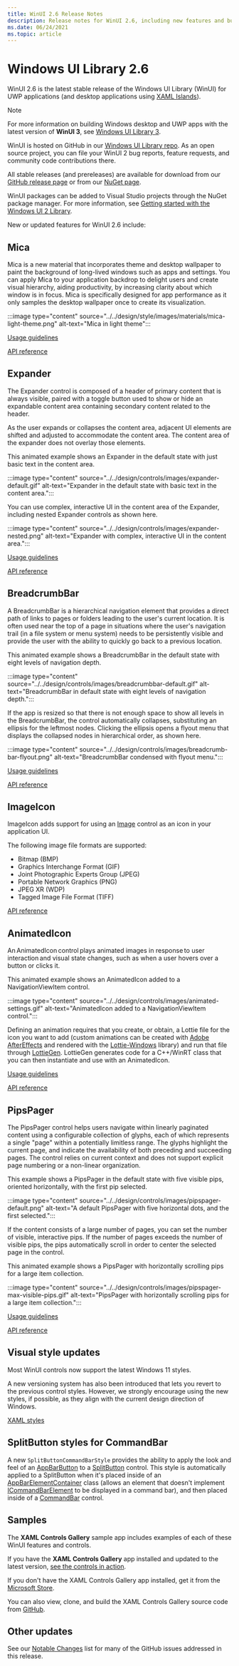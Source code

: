 ```yaml
---
title: WinUI 2.6 Release Notes
description: Release notes for WinUI 2.6, including new features and bug fixes.
ms.date: 06/24/2021
ms.topic: article
---
```


# Windows UI Library 2.6

WinUI 2.6 is the latest stable release of the Windows UI Library (WinUI) for UWP applications (and desktop applications using [XAML Islands](../../desktop/modernize/xaml-islands.md)).

> [!NOTE]
> For more information on building Windows desktop and UWP apps with the latest version of **WinUI 3**, see [Windows UI Library 3](../winui3/index.md).

WinUI is hosted on GitHub in our [Windows UI Library repo](https://github.com/microsoft/microsoft-ui-xaml). As an open source project, you can file your WinUI 2 bug reports, feature requests, and community code contributions there.

All stable releases (and prereleases) are available for download from our [GitHub release page](https://github.com/microsoft/microsoft-ui-xaml/tags) or from our [NuGet page](https://www.nuget.org/packages/Microsoft.UI.Xaml).

WinUI packages can be added to Visual Studio projects through the NuGet package manager. For more information, see [Getting started with the Windows UI 2 Library](getting-started.md).

New or updated features for WinUI 2.6 include:

## Mica

Mica is a new material that incorporates theme and desktop wallpaper to paint the background of long-lived windows such as apps and settings. You can apply Mica to your application backdrop to delight users and create visual hierarchy, aiding productivity, by increasing clarity about which window is in focus. Mica is specifically designed for app performance as it only samples the desktop wallpaper once to create its visualization.

:::image type="content" source="../../design/style/images/materials/mica-light-theme.png" alt-text="Mica in light theme":::

[Usage guidelines](/windows/apps/design/style/mica)

[API reference](/winui/api/microsoft.ui.xaml.controls.backdropmaterial)

## Expander

The Expander control is composed of a header of primary content that is always visible, paired with a toggle button used to show or hide an expandable content area containing secondary content related to the header.

As the user expands or collapses the content area, adjacent UI elements are shifted and adjusted to accommodate the content area. The content area of the expander does not overlay those elements.

This animated example shows an Expander in the default state with just basic text in the content area.

:::image type="content" source="../../design/controls/images/expander-default.gif" alt-text="Expander in the default state with basic text in the content area.":::

You can use complex, interactive UI in the content area of the Expander, including nested Expander controls as shown here.

:::image type="content" source="../../design/controls/images/expander-nested.png" alt-text="Expander with complex, interactive UI in the content area.":::

[Usage guidelines](/windows/apps/design/controls/expander)

[API reference](/uwp/api/microsoft.ui.xaml.controls.expander)

## BreadcrumbBar

A BreadcrumbBar is a hierarchical navigation element that provides a direct path of links to pages or folders leading to the user's current location. It is often used near the top of a page in situations where the user's navigation trail (in a file system or menu system) needs to be persistently visible and provide the user with the ability to quickly go back to a previous location.

This animated example shows a BreadcrumbBar in the default state with eight levels of navigation depth.

:::image type="content" source="../../design/controls/images/breadcrumbbar-default.gif" alt-text="BreadcrumbBar in default state with eight levels of navigation depth.":::

If the app is resized so that there is not enough space to show all levels in the BreadcrumbBar, the control automatically collapses, substituting an ellipsis for the leftmost nodes. Clicking the ellipsis opens a flyout menu that displays the collapsed nodes in hierarchical order, as shown here.

:::image type="content" source="../../design/controls/images/breadcrumb-bar-flyout.png" alt-text="BreadcrumbBar condensed with flyout menu.":::

[Usage guidelines](/windows/apps/design/controls/breadcrumbbar)

[API reference](/windows/winui/api/microsoft.ui.xaml.controls.breadcrumbbar)

## ImageIcon

ImageIcon adds support for using an [Image](/windows/winui/api/microsoft.ui.xaml.controls.imageicon) control as an icon in your application UI.

The following image file formats are supported:

- Bitmap (BMP)
- Graphics Interchange Format (GIF)
- Joint Photographic Experts Group (JPEG)
- Portable Network Graphics (PNG)
- JPEG XR (WDP)
- Tagged Image File Format (TIFF)

[API reference](/windows/winui/api/microsoft.ui.xaml.controls.imageicon)

## AnimatedIcon

An AnimatedIcon control plays animated images in response to user interaction and visual state changes, such as when a user hovers over a button or clicks it.

This animated example shows an AnimatedIcon added to a NavigationViewItem control.

:::image type="content" source="../../design/controls/images/animated-settings.gif" alt-text="AnimatedIcon added to a NavigationViewItem control.":::

Defining an animation requires that you create, or obtain, a Lottie file for the icon you want to add (custom animations can be created with [Adobe AfterEffects](https://www.adobe.com/products/aftereffects.html) and rendered with the [Lottie-Windows](/windows/communitytoolkit/animations/lottie) library) and run that file through [LottieGen](/windows/communitytoolkit/animations/lottie-scenarios/getting_started_codegen). LottieGen generates code for a C++/WinRT class that you can then instantiate and use with an AnimatedIcon.

[Usage guidelines](/windows/apps/design/controls/animated-icon)

[API reference](/windows/winui/api/microsoft.ui.xaml.controls.animatedicon)

## PipsPager

The PipsPager control helps users navigate within linearly paginated content using a configurable collection of glyphs, each of which represents a single "page" within a potentially limitless range. The glyphs highlight the current page, and indicate the availability of both preceding and succeeding pages. The control relies on current context and does not support explicit page numbering or a non-linear organization.

This example shows a PipsPager in the default state with five visible pips, oriented horizontally, with the first pip selected.

:::image type="content" source="../../design/controls/images/pipspager-default.png" alt-text="A default PipsPager with five horizontal dots, and the first selected.":::

If the content consists of a large number of pages, you can set the number of visible, interactive pips. If the number of pages exceeds the number of visible pips, the pips automatically scroll in order to center the selected page in the control.

This animated example shows a PipsPager with horizontally scrolling pips for a large item collection.

:::image type="content" source="../../design/controls/images/pipspager-max-visible-pips.gif" alt-text="PipsPager with horizontally scrolling pips for a large item collection.":::

[Usage guidelines](/windows/apps/design/controls/pipspager)

[API reference](/windows/winui/api/microsoft.ui.xaml.controls.pipspager)

## Visual style updates

Most WinUI controls now support the latest Windows 11 styles.

A new versioning system has also been introduced that lets you revert to the previous control styles. However, we strongly encourage using the new styles, if possible, as they align with the current design direction of Windows.

[XAML styles](/windows/apps/design/style/xaml-styles)

## SplitButton styles for CommandBar

A new `SplitButtonCommandBarStyle` provides the ability to apply the look and feel of an [AppBarButton](/windows/winui/api/microsoft.ui.xaml.controls.appbarbutton) to a [SplitButton](/windows/winui/api/microsoft.ui.xaml.controls.splitbutton) control. This style is automatically applied to a SplitButton when it's placed inside of an [AppBarElementContainer](/windows/winui/api/microsoft.ui.xaml.controls.appbarelementcontainer) class (allows an element that doesn't implement [ICommandBarElement](/uwp/api/windows.ui.xaml.controls.icommandbarelement) to be displayed in a command bar), and then placed inside of a [CommandBar](/uwp/api/windows.ui.xaml.controls.commandbar) control.

## Samples

The **XAML Controls Gallery** sample app includes examples of each of these WinUI features and controls.

If you have the **XAML Controls Gallery** app installed and updated to the latest version, [see the controls in action](xamlcontrolsgallery:).

If you don't have the XAML Controls Gallery app installed, get it from the [Microsoft Store](https://aka.ms/xamlgalleryapp).

You can also view, clone, and build the XAML Controls Gallery source code from [GitHub](https://github.com/Microsoft/Xaml-Controls-Gallery).

## Other updates

See our [Notable Changes](https://github.com/microsoft/microsoft-ui-xaml/releases/tag/v2.5.0) list for many of the GitHub issues addressed in this release.

